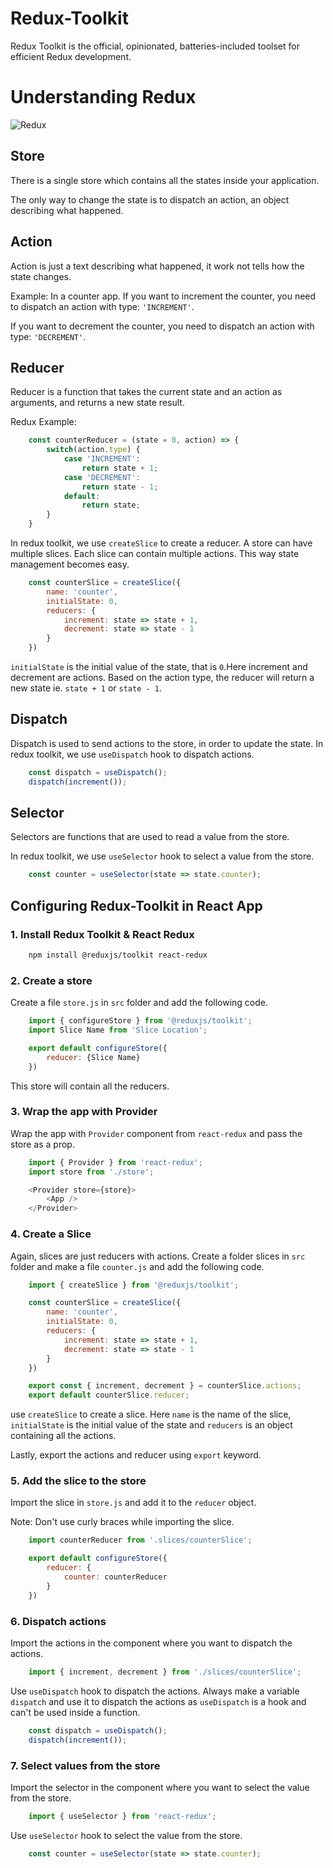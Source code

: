 # Redux-Toolkit
Redux Toolkit is the official, opinionated, batteries-included toolset for efficient Redux development.

# Understanding Redux 
![Redux](https://redux.js.org/assets/images/ReduxDataFlowDiagram-49fa8c3968371d9ef6f2a1486bd40a26.gif)

## Store
There is a single store which contains all the states inside your application.

The only way to change the state is to dispatch an action, an object describing what happened. 

## Action

Action is just a text describing what happened, it work not tells how the state changes.

Example: In a counter app. If you want to increment the counter, you need to dispatch an action with type: `'INCREMENT'`. 

If you want to decrement the counter, you need to dispatch an action with type: `'DECREMENT'`.

## Reducer

Reducer is a function that takes the current state and an action as arguments, and returns a new state result. 

Redux Example: 
```js   
    const counterReducer = (state = 0, action) => {
        switch(action.type) {
            case 'INCREMENT':
                return state + 1;
            case 'DECREMENT':
                return state - 1;
            default:
                return state;
        }
    }
```

In redux toolkit, we use `createSlice` to create a reducer. A store can have multiple slices. Each slice can contain multiple actions.
This way state management becomes easy.

```js
    const counterSlice = createSlice({
        name: 'counter',
        initialState: 0,
        reducers: {
            increment: state => state + 1,
            decrement: state => state - 1
        }
    })
```
`initialState` is the initial value of the state, that is `0`.Here increment and decrement are actions. Based on the action type, the reducer will return a new state ie. `state + 1` or `state - 1`.

## Dispatch

Dispatch is used to send actions to the store, in order to update the state.
In redux toolkit, we use `useDispatch` hook to dispatch actions.

```js
    const dispatch = useDispatch();
    dispatch(increment());
```

## Selector
Selectors are functions that are used to read a value from the store.

In redux toolkit, we use `useSelector` hook to select a value from the store.

```js
    const counter = useSelector(state => state.counter);
```

## Configuring Redux-Toolkit in React App

### 1. Install Redux Toolkit & React Redux
```bash
    npm install @reduxjs/toolkit react-redux
```

### 2. Create a store
Create a file  `store.js` in `src` folder and add the following code.

```js
    import { configureStore } from '@reduxjs/toolkit';
    import Slice Name from 'Slice Location';

    export default configureStore({
        reducer: {Slice Name}
    })
```

This store will contain all the reducers.

### 3. Wrap the app with Provider
Wrap the app with `Provider` component from `react-redux` and pass the store as a prop.

```js
    import { Provider } from 'react-redux';
    import store from './store';

    <Provider store={store}>
        <App />
    </Provider>
```

### 4. Create a Slice
Again, slices are just reducers with actions. Create a folder slices in `src` folder and make a file `counter.js` and add the following code.

```js
    import { createSlice } from '@reduxjs/toolkit';

    const counterSlice = createSlice({
        name: 'counter',
        initialState: 0,
        reducers: {
            increment: state => state + 1,
            decrement: state => state - 1
        }
    })

    export const { increment, decrement } = counterSlice.actions;
    export default counterSlice.reducer;
```

use `createSlice` to create a slice. Here `name` is the name of the slice, `initialState` is the initial value of the state and `reducers` is an object containing all the actions.

Lastly, export the actions and reducer using `export` keyword.

### 5. Add the slice to the store
Import the slice in `store.js` and add it to the `reducer` object.

Note: Don't use curly braces while importing the slice.

```js
    import counterReducer from '.slices/counterSlice';

    export default configureStore({
        reducer: {
            counter: counterReducer
        }
    })
```

### 6. Dispatch actions
Import the actions in the component where you want to dispatch the actions.

```js
    import { increment, decrement } from './slices/counterSlice';
```

Use `useDispatch` hook to dispatch the actions. Always make a variable `dispatch` and use it to dispatch the actions as `useDispatch` is a hook and can't be used inside a function.

```js
    const dispatch = useDispatch();
    dispatch(increment());
```

### 7. Select values from the store

Import the selector in the component where you want to select the value from the store.

```js
    import { useSelector } from 'react-redux';
```

Use `useSelector` hook to select the value from the store.

```js
    const counter = useSelector(state => state.counter);
```

